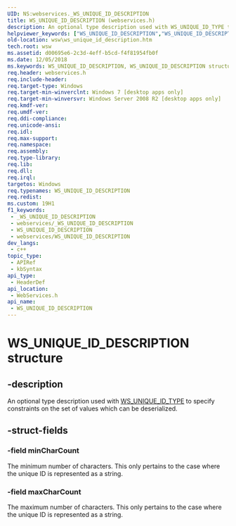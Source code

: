```yaml
---
UID: NS:webservices._WS_UNIQUE_ID_DESCRIPTION
title: WS_UNIQUE_ID_DESCRIPTION (webservices.h)
description: An optional type description used with WS_UNIQUE_ID_TYPE to specify constraints on the set of values which can be deserialized.
helpviewer_keywords: ["WS_UNIQUE_ID_DESCRIPTION","WS_UNIQUE_ID_DESCRIPTION structure [Web Services for Windows]","webservices/WS_UNIQUE_ID_DESCRIPTION","wsw.ws_unique_id_description"]
old-location: wsw\ws_unique_id_description.htm
tech.root: wsw
ms.assetid: d00695e6-2c3d-4eff-b5cd-f4f81954fb0f
ms.date: 12/05/2018
ms.keywords: WS_UNIQUE_ID_DESCRIPTION, WS_UNIQUE_ID_DESCRIPTION structure [Web Services for Windows], webservices/WS_UNIQUE_ID_DESCRIPTION, wsw.ws_unique_id_description
req.header: webservices.h
req.include-header: 
req.target-type: Windows
req.target-min-winverclnt: Windows 7 [desktop apps only]
req.target-min-winversvr: Windows Server 2008 R2 [desktop apps only]
req.kmdf-ver: 
req.umdf-ver: 
req.ddi-compliance: 
req.unicode-ansi: 
req.idl: 
req.max-support: 
req.namespace: 
req.assembly: 
req.type-library: 
req.lib: 
req.dll: 
req.irql: 
targetos: Windows
req.typenames: WS_UNIQUE_ID_DESCRIPTION
req.redist: 
ms.custom: 19H1
f1_keywords:
 - _WS_UNIQUE_ID_DESCRIPTION
 - webservices/_WS_UNIQUE_ID_DESCRIPTION
 - WS_UNIQUE_ID_DESCRIPTION
 - webservices/WS_UNIQUE_ID_DESCRIPTION
dev_langs:
 - c++
topic_type:
 - APIRef
 - kbSyntax
api_type:
 - HeaderDef
api_location:
 - WebServices.h
api_name:
 - WS_UNIQUE_ID_DESCRIPTION
---
```


# WS_UNIQUE_ID_DESCRIPTION structure


## -description

An optional type description used with <a href="https://docs.microsoft.com/windows/desktop/api/webservices/ne-webservices-ws_type">WS_UNIQUE_ID_TYPE</a> to specify constraints on the set of values
                which can be deserialized.

## -struct-fields

### -field minCharCount

The minimum number of characters.  This only pertains 
                    to the case where the unique ID is represented as a string.

### -field maxCharCount

The maximum number of characters.  This only pertains
                    to the case where the unique ID is represented as a string.


